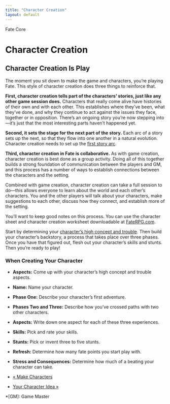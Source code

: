 ```yaml
---
title: "Character Creation"
layout: default
---
```

    
Fate Core

#  Character Creation

## Character Creation Is Play

The moment you sit down to make the game and characters, you’re playing Fate.
This style of character creation does three things to reinforce that.

**First, character creation tells part of the characters’ stories, just like any other game session does.** Characters that really come alive have histories of their own and with each other. This establishes where they’ve been, what they’ve done, and why they continue to act against the issues they face, together or in opposition. There’s an ongoing story you’re now stepping into—it’s just that the most interesting parts haven’t happened yet.

**Second, it sets the stage for the next part of the story.** Each arc of a story sets up the next, so that they flow into one another in a natural evolution. Character creation needs to set up the [first story arc](../../fate-core/long-game "First Story Arc" ).

**Third, character creation in Fate is collaborative.** As with game creation, character creation is best done as a group activity. Doing all of this together builds a strong foundation of communication between the players and GM, and this process has a number of ways to establish connections between the characters and the setting.

Combined with game creation, character creation can take a full session to
do—this allows everyone to learn about the world and each other’s characters.
You and the other players will talk about your characters, make suggestions to
each other, discuss how they connect, and establish more of the setting.

You’ll want to keep good notes on this process. You can use the character
sheet and character creation worksheet downloadable at
[FateRPG.com](http://faterpg.com/).

Start by determining your [character’s high concept and trouble](../../fate-core/your-character-idea "Create Your High Concept & Trouble" ).
Then build your character’s backstory, a process that takes place over three
phases. Once you have that figured out, flesh out your character’s skills and
stunts. Then you’re ready to play!

### When Creating Your Character

  * **Aspects:** Come up with your character’s high concept and trouble aspects.
  * **Name:** Name your character.
  * **Phase One:** Describe your character’s first adventure.
  * **Phases Two and Three:** Describe how you’ve crossed paths with two other characters.
  * **Aspects:** Write down one aspect for each of these three experiences.
  * **Skills:** Pick and rate your skills.
  * **Stunts:** Pick or invent three to five stunts.
  * **Refresh:** Determine how many fate points you start play with.
  * **Stress and Consequences:** Determine how much of a beating your character can take.

  * [« Make Characters](/fate-core/make-characters)
  * [Your Character Idea »](/fate-core/your-character-idea)

  *[GM]: Game Master

